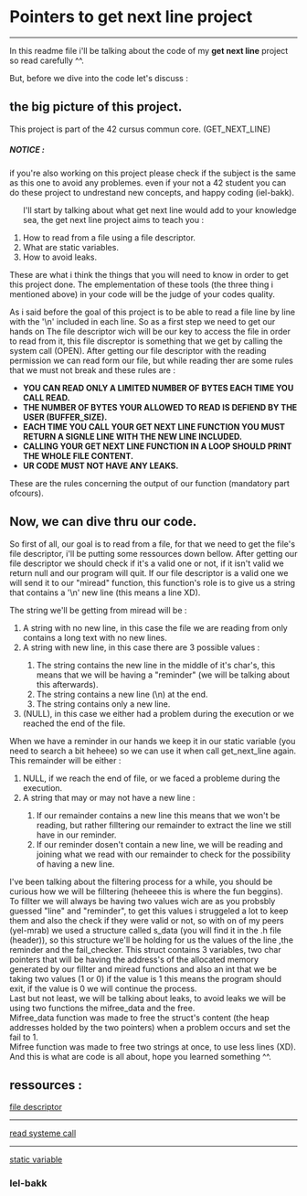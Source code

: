 
<h1> Pointers to get next line project </h1>
<hr>
In this readme file i'll be talking about the code of my <b>get next line</b> project so read carefully ^^.

But, before we dive into the code let's discuss :
	<h2>the big picture of this project.</h2>
<div>
This project is part of the 42 cursus commun core. (GET_NEXT_LINE)
	<h5>NOTICE :</h5>if you're also working on this project please check if the subject is the same as this one to avoid any problemes.
        even if your not a 42 student you can do these project to undrestand new concepts, 
        and happy coding (iel-bakk).
</div>
<div>
<ol>
	<p>I'll start by talking about what get next line would add to your knowledge sea, the get next line project aims to teach you :</p>
	<li> How to read from a file using a file descriptor.</li>
	<li> What are static variables.</li>
	<li> How to avoid leaks.</li>
</ol>
</div>

These are what i think the things that you will need to know in order to get this project done.
The emplementation of these tools (the three thing i mentioned above) in your code will be the judge of your codes quality.

As i said before the goal of this project is to be able to read a file line by line with the '\n' included in each line.
So as a first step we need to get our hands on The file descriptor wich will be our key to access the file in order to read from it, this file discreptor is something that we get by calling the system call (OPEN).
After getting our file descriptor with the reading permission we can read form our file, but while reading ther are some rules that we must not break and these rules are :
<ul>
        <li><b>YOU CAN READ ONLY A LIMITED NUMBER OF BYTES EACH TIME YOU CALL READ.</b></li>
        <li><b>THE NUMBER OF BYTES YOUR ALLOWED TO READ IS DEFIEND BY THE USER (BUFFER_SIZE).</b></li>
        <li><b>EACH TIME YOU CALL YOUR GET NEXT LINE FUNCTION YOU MUST RETURN A SIGNLE LINE WITH THE NEW LINE INCLUDED.</b></li>
        <li><b>CALLING YOUR GET NEXT LINE FUNCTION IN A LOOP SHOULD PRINT THE WHOLE FILE CONTENT.</b></li>
        <li><b>UR CODE MUST NOT HAVE ANY LEAKS.</b></li>
</ul>
These are the rules concerning the output of our function (mandatory part ofcours).

<h2>Now, we can dive thru our code.</h2>
<p>
So first of all, our goal is to read from a file, for that we need to get the file's file descriptor, i'll be putting some ressources down bellow.
After getting our file descriptor we should check if it's a valid one or not, if it isn't valid we return null and our program will quit.
If our file descriptor is a valid one we will send it to our "miread" function, this function's role is to give us a string that contains a '\n' new line  (this means a line XD).</p>
The string we'll be getting from miread will be :
<ol>
	<li>A string with no new line, in this case the file we are reading from only contains a long text with no new lines.</li>
	<li>A string with new line, in this case there are 3 possible values :</li>
	<ol>
			<li> The string contains the new line in the middle of it's char's, this means that we will be having a "reminder" (we will be talking about this afterwards).</li>
			<li> The string contains a new line (\n) at the end.</li>
			<li>The string contains only a new line.</li>
	</ol>
	<li> (NULL), in this case we either had a problem during the execution or we reached the end of the file.</li>
</ol>

When we have a reminder in our hands we keep it in our static variable (you need to search a bit heheee) so we can use it when call get_next_line again.
This remainder will be either :
<ol>
	<li>NULL, if we reach the end of file, or we faced a probleme during the execution.</li>
	<li>A string that may or may not have a new line :</li>
	<ol>	
		<li>If our remainder contains a new line this means that we won't be reading, but rather filltering our remainder to extract the line we still have in our reminder.</li>
		<li>If our reminder dosen't contain a new line, we will be reading and joining what we read with our remainder to check for the possibility of having a new line.</li>
	</ol>
</ol>
I've been talking about the filtering process for a while, you should be curious how we will be filltering (heheeee this is where the fun beggins).
<br>
To fillter we will always be having two values wich are as you probsbly guessed "line" and "reminder", to get this values i struggeled a lot to keep them and also the check if they were valid or not, so with on of my peers (yel-mrab) we used a structure called s_data (you will find it in the .h file (header)), so this structure we'll be holding for us the values of the line ,the reminder and the fail_checker.
This struct contains 3 variables, two char pointers that will be having the address's of the allocated memory generated by our fillter and miread functions and also an int that we be taking two values (1 or 0) if the value is 1 this means the program should exit, if the value is 0 we will continue the process.
<br>
Last but not least, we will be talking about leaks, to avoid leaks we will be using two functions the mifree_data and the free.
<br>
Mifree_data function was made to free the struct's content (the heap addresses holded by the two pointers) when a problem occurs and set the fail to 1.
<br>
Mifree function was made to free two strings at once, to use less lines (XD).
And this is what are code is all about, hope you learned something ^^.

<h2>ressources :</h2>
                        <a href="https://stackoverflow.com/questions/5256599/what-are-file-descriptors-explained-in-simple-terms">file descriptor</a>
			<hr>
                        <a href="https://www.geeksforgeeks.org/input-output-system-calls-c-create-open-close-read-write/">read systeme call</a>
                        <hr>
			<a href="https://www.tutorialspoint.com/where-are-static-variables-stored-in-c-cplusplus#:~:text=Static%20variables%20are%20variables%20that,is%20the%20entire%20program%20run.&">static variable</a>
															<h3>Iel-bakk</h3>
